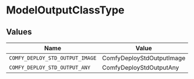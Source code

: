 # ModelOutputClassType


## Values

| Name                            | Value                           |
| ------------------------------- | ------------------------------- |
| `COMFY_DEPLOY_STD_OUTPUT_IMAGE` | ComfyDeployStdOutputImage       |
| `COMFY_DEPLOY_STD_OUTPUT_ANY`   | ComfyDeployStdOutputAny         |